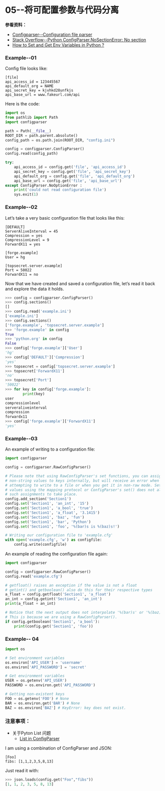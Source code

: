 # 05--将可配置参数与代码分离

**参看资料：**

- [Configparser--Configuration file parser](https://docs.python.org/3/library/configparser.html)
- [Stack Overflow--Python ConfigParser.NoSectionError: No section](https://stackoverflow.com/questions/35016479/python-configparser-nosectionerror-no-section)
- [How to Set and Get Env Variables in Python ?](https://able.bio/rhett/how-to-set-and-get-environment-variables-in-python--274rgt5)



### Example--01

Config file looks like:

```config
[file]
api_access_id = 123445567
api_default_org = NAME
api_secret_key = kjvhkd28unfkjs
api_base_url = www.fakeurl.com/api
```

Here is the code:

```python
import os
from pathlib import Path
import configparser

path = Path(__file__)
ROOT_DIR = path.parent.absolute()
config_path = os.path.join(ROOT_DIR, "config.ini")

config = configparser.ConfigParser()
config.read(config_path)

try:
    api_access_id = config.get('file', 'api_access_id')
    api_secret_key = config.get('file', 'api_secret_key')
    api_default_org = config.get('file', 'api_default_org')
    api_base_url = config.get('file', 'api_base_url')
except ConfigParser.NoOptionError :
    print('could not read configuration file')
    sys.exit(1) 
```





### Example--02

Let’s take a very basic configuration file that looks like this:

```config
[DEFAULT]
ServerAliveInterval = 45
Compression = yes
CompressionLevel = 9
ForwardX11 = yes

[forge.example]
User = hg

[topsecret.server.example]
Port = 50022
ForwardX11 = no
```

Now that we have created and saved a configuration file, let’s read it back and explore the data it holds.

```python
>>> config = configparser.ConfigParser()
>>> config.sections()
[]
>>> config.read('example.ini')
['example.ini']
>>> config.sections()
['forge.example', 'topsecret.server.example']
>>> 'forge.example' in config
True
>>> 'python.org' in config
False
>>> config['forge.example']['User']
'hg'
>>> config['DEFAULT']['Compression']
'yes'
>>> topsecret = config['topsecret.server.example']
>>> topsecret['ForwardX11']
'no'
>>> topsecret['Port']
'50022'
>>> for key in config['forge.example']:  
        print(key)
user
compressionlevel
serveraliveinterval
compression
forwardx11
>>> config['forge.example']['ForwardX11']
'yes'
```



### Example--03

An example of writing to a configuration file:

```python
import configparser

config = configparser.RawConfigParser()

# Please note that using RawConfigParser's set functions, you can assign
# non-string values to keys internally, but will receive an error when
# attempting to write to a file or when you get it in non-raw mode. Setting
# values using the mapping protocol or ConfigParser's set() does not allow
# such assignments to take place.
config.add_section('Section1')
config.set('Section1', 'an_int', '15')
config.set('Section1', 'a_bool', 'true')
config.set('Section1', 'a_float', '3.1415')
config.set('Section1', 'baz', 'fun')
config.set('Section1', 'bar', 'Python')
config.set('Section1', 'foo', '%(bar)s is %(baz)s!')

# Writing our configuration file to 'example.cfg'
with open('example.cfg', 'w') as configfile:
    config.write(configfile)
```

An example of reading the configuration file again:

```python
import configparser

config = configparser.RawConfigParser()
config.read('example.cfg')

# getfloat() raises an exception if the value is not a float
# getint() and getboolean() also do this for their respective types
a_float = config.getfloat('Section1', 'a_float')
an_int = config.getint('Section1', 'an_int')
print(a_float + an_int)

# Notice that the next output does not interpolate '%(bar)s' or '%(baz)s'.
# This is because we are using a RawConfigParser().
if config.getboolean('Section1', 'a_bool'):
    print(config.get('Section1', 'foo'))
```



### Example-- 04

```python
import os

# Set environment variables
os.environ['API_USER'] = 'username'
os.environ['API_PASSWORD'] = 'secret'

# Get environment variables
USER = os.getenv('API_USER')
PASSWORD = os.environ.get('API_PASSWORD')

# Getting non-existent keys
FOO = os.getenv('FOO') # None
BAR = os.environ.get('BAR') # None
BAZ = os.environ['BAZ'] # KeyError: key does not exist.
```



### 注意事项：

- 关于Pyton List 问题
  - [List in ConfigParser](https://stackoverflow.com/questions/335695/lists-in-configparser)

I am using a combination of ConfigParser and JSON:

```config
[Foo]
fibs: [1,1,2,3,5,8,13]
```

Just read it with:

```python
>>> json.loads(config.get("Foo","fibs"))
[1, 1, 2, 3, 5, 8, 13]
```

